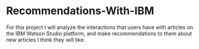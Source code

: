 # Recommendations-With-IBM
For this project I will analyze the interactions that users have with articles on the IBM Watson Studio platform, and make recommendations to them about new articles I think they will like.
